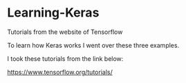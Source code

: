 # Learning-Keras
Tutorials from the website of Tensorflow 

To learn how Keras works I went over these three examples.

I took these tutorials from the link below:

https://www.tensorflow.org/tutorials/

